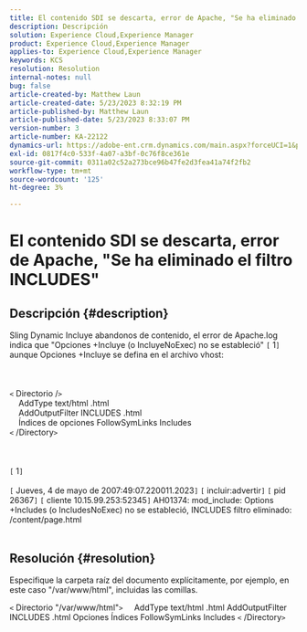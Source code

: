 ```yaml
---
title: El contenido SDI se descarta, error de Apache, "Se ha eliminado el filtro INCLUDES"
description: Descripción
solution: Experience Cloud,Experience Manager
product: Experience Cloud,Experience Manager
applies-to: Experience Cloud,Experience Manager
keywords: KCS
resolution: Resolution
internal-notes: null
bug: false
article-created-by: Matthew Laun
article-created-date: 5/23/2023 8:32:19 PM
article-published-by: Matthew Laun
article-published-date: 5/23/2023 8:33:07 PM
version-number: 3
article-number: KA-22122
dynamics-url: https://adobe-ent.crm.dynamics.com/main.aspx?forceUCI=1&pagetype=entityrecord&etn=knowledgearticle&id=72bd3ce5-a8f9-ed11-8849-6045bd0065b6
exl-id: 0817f4c0-533f-4a07-a3bf-0c76f8ce361e
source-git-commit: 0311a02c52a273bce96b47fe2d3fea41a74f2fb2
workflow-type: tm+mt
source-wordcount: '125'
ht-degree: 3%

---
```


# El contenido SDI se descarta, error de Apache, &quot;Se ha eliminado el filtro INCLUDES&quot;

## Descripción {#description}

Sling Dynamic Incluye abandonos de contenido, el error de Apache.log indica que &quot;Opciones +Incluye (o IncluyeNoExec) no se estableció&quot; `[` 1`]`  aunque Opciones +Incluye se defina en el archivo vhost:<br><br> <br><br>`<` Directorio /`>`
<br>    AddType text/html .html
<br>    AddOutputFilter INCLUDES .html
<br>    Índices de opciones FollowSymLinks Includes
<br>`<` /Directory`>` <br><br> <br><br>`[` 1`]` <br><br>`[` Jueves, 4 de mayo de 2007:49:07.220011.2023`]`  `[` incluir:advertir`]`  `[` pid 26367`]`  `[` cliente 10.15.99.253:52345`]`  AH01374: mod_include: Options +Includes (o IncludesNoExec) no se estableció, INCLUDES filtro eliminado: /content/page.html
<br> 

## Resolución {#resolution}


Especifique la carpeta raíz del documento explícitamente, por ejemplo, en este caso &quot;/var/www/html&quot;, incluidas las comillas.

`<` Directorio &quot;/var/www/html&quot;`>`
    AddType text/html .html AddOutputFilter INCLUDES .html Opciones Índices FollowSymLinks Includes
`<` /Directory`>`
